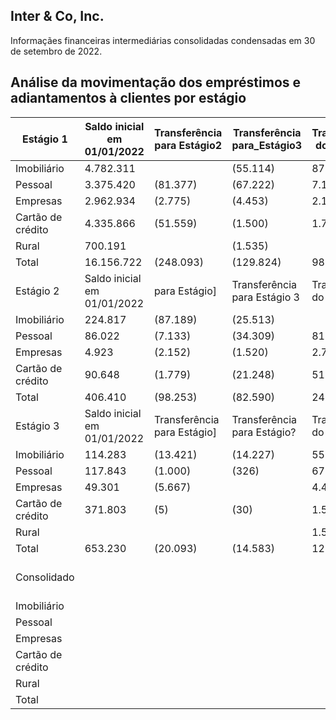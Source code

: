 ## Inter &amp; Co, Inc.

Informaçães financeiras intermediárias consolidadas condensadas em 30 de setembro de 2022.

## Análise da movimentação dos empréstimos e adiantamentos à clientes por estágio

| Estágio 1         | Saldo inicial em 01/01/2022   | Transferência para Estágio2   | Transferência para_Estágio3   | Transferência do Estágio 2   | Transferência do_Estágio 3   | Contratos finalizados   | Baixas para prejuízo   | Originação / (Recebimento)   | Saldo final em 30/09/2022   |
|-------------------|-------------------------------|-------------------------------|-------------------------------|------------------------------|------------------------------|-------------------------|------------------------|------------------------------|-----------------------------|
| Imobiliário       | 4.782.311                     |                               | (55.114)                      | 87.189                       | 13.421                       | (558.541)               |                        | 1.414.666                    | 5.571.550                   |
| Pessoal           | 3.375.420                     | (81.377)                      | (67.222)                      | 7.133                        | 1.000                        | (239.386)               |                        | 1.607.828                    | 4.603.396                   |
| Empresas          | 2.962.934                     | (2.775)                       | (4.453)                       | 2.152                        | 5.667                        | (1.838.967)             |                        | 1.838.288                    | 2.962.846                   |
| Cartão de crédito | 4.335.866                     | (51.559)                      | (1.500)                       | 1.779                        | 5                            | (824.903)               |                        | 2.089.991                    | 5.549.679                   |
| Rural             | 700.191                       |                               | (1.535)                       |                              |                              | (371.408)               |                        | 298.588                      | 625.836                     |
| Total             | 16.156.722                    | (248.093)                     | (129.824)                     | 98.253                       | 20.093                       | (3.833.205)             |                        | 7.249.361                    | 19.313.307                  |
| Estágio 2         | Saldo inicial em 01/01/2022   | para Estágio]                 | Transferência para Estágio 3  | Transferência do Estágio 1   | Transferência do Estágio 3   | Contratos finalizados   | Baixas para prejuízo   | Originação / (Recebimento)   | Saldo final em 30/09/2022   |
| Imobiliário       | 224.817                       | (87.189)                      | (25.513)                      |                              | 14.227                       | (29.473)                |                        | 27.606                       | 236.857                     |
| Pessoal           | 86.022                        | (7.133)                       | (34.309)                      | 81.377                       | 326                          | (23.278)                |                        | 12.525                       | 715.530                     |
| Empresas          | 4.923                         | (2.152)                       | (1.520)                       | 2.775                        |                              | (69)                    |                        | (1.540)                      | 2.417                       |
| Cartão de crédito | 90.648                        | (1.779)                       | (21.248)                      | 51.559                       | 30                           | (66.052)                |                        |                              | 170.238                     |
| Total             | 406.410                       | (98.253)                      | (82.590)                      | 248.093                      | 14.583                       | (118.872)               |                        | 155.671                      | 525.042                     |
| Estágio 3         | Saldo inicial em 01/01/2022   | Transferência para Estágio]   | Transferência para Estágio?   | Transferência do Estágio ]   | Transferência do Estágio 2   | Contratos finalizados   | Baixas para prejuízo   | Originação / (Recebimento)   | Saldo final em 30/09/2022   |
| Imobiliário       | 114.283                       | (13.421)                      | (14.227)                      | 55.114                       | 25.513                       | (50.092)                | (10.025)               | 14.518                       | 121.663                     |
| Pessoal           | 117.843                       | (1.000)                       | (326)                         | 67.222                       | 34.309                       | (26.417)                | (48.845)               | 195.726                      | 338.518                     |
| Empresas          | 49.301                        | (5.667)                       |                               | 4.453                        | 1.520                        | (27.492)                | (5.264)                | (3.322)                      | 13.529                      |
| Cartão de crédito | 371.803                       | (5)                           | (30)                          | 1.500                        | 21.248                       | (319.600)               | (18.620)               | 635.359                      | 691.655                     |
| Rural             |                               |                               |                               | 1.535                        |                              |                         |                        | 19                           | 1.554                       |
| Total             | 653.230                       | (20.093)                      | (14.583)                      | 129.824                      | 82.590                       | (423.595)               | (82.754)               | 842.300                      | 1.166.919                   |
| Consolidado       |                               |                               |                               |                              | Saldo inicial em 01/01/2022  | Contratos finalizados   | Baixas para prejuízo   | Originação / (Recebimento)   | Saldo final em 30/09/2022   |
| Imobiliário       |                               |                               |                               |                              | 5.121.471                    | (638.106)               | (10.025)               | 1.456.790                    | 5.930.070                   |
| Pessoal           |                               |                               |                               |                              | 3.579.285                    | (289.075)               | (48.845)               | 1.816.079                    | 5.057.444                   |
| Empresas          |                               |                               |                               |                              | 3.017.158                    | (1.866.528)             | (5.264)                | 1.833.426                    | 2.978.792                   |
| Cartão de crédito |                               |                               |                               |                              | 4.798.317                    | (1.210.555)             | (18.620)               | 2.842.430                    | 6.411.572                   |
| Rural             |                               |                               |                               |                              | 700.191                      | (371.408)               |                        | 298.607                      | 627.390                     |
| Total             |                               |                               |                               |                              | 17.216.362                   | (4.375.672)             | (82.754)               | 8.247.332                    | 21.005.268                  |